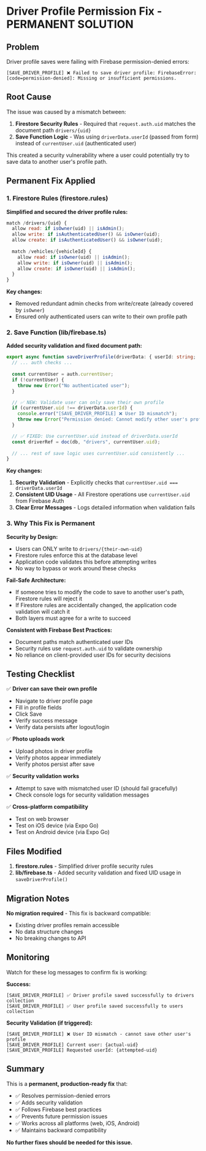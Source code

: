 # Driver Profile Permission Fix - PERMANENT SOLUTION

## Problem
Driver profile saves were failing with Firebase permission-denied errors:
```
[SAVE_DRIVER_PROFILE] ❌ Failed to save driver profile: FirebaseError: [code=permission-denied]: Missing or insufficient permissions.
```

## Root Cause
The issue was caused by a mismatch between:
1. **Firestore Security Rules** - Required that `request.auth.uid` matches the document path `drivers/{uid}`
2. **Save Function Logic** - Was using `driverData.userId` (passed from form) instead of `currentUser.uid` (authenticated user)

This created a security vulnerability where a user could potentially try to save data to another user's profile path.

## Permanent Fix Applied

### 1. Firestore Rules (firestore.rules)
**Simplified and secured the driver profile rules:**
```javascript
match /drivers/{uid} {
  allow read: if isOwner(uid) || isAdmin();
  allow write: if isAuthenticatedUser() && isOwner(uid);
  allow create: if isAuthenticatedUser() && isOwner(uid);
  
  match /vehicles/{vehicleId} {
    allow read: if isOwner(uid) || isAdmin();
    allow write: if isOwner(uid) || isAdmin();
    allow create: if isOwner(uid) || isAdmin();
  }
}
```

**Key changes:**
- Removed redundant admin checks from write/create (already covered by `isOwner`)
- Ensured only authenticated users can write to their own profile path

### 2. Save Function (lib/firebase.ts)
**Added security validation and fixed document path:**

```typescript
export async function saveDriverProfile(driverData: { userId: string; ... }) {
  // ... auth checks ...
  
  const currentUser = auth.currentUser;
  if (!currentUser) {
    throw new Error("No authenticated user");
  }

  // ✅ NEW: Validate user can only save their own profile
  if (currentUser.uid !== driverData.userId) {
    console.error("[SAVE_DRIVER_PROFILE] ❌ User ID mismatch");
    throw new Error("Permission denied: Cannot modify other user's profile");
  }

  // ✅ FIXED: Use currentUser.uid instead of driverData.userId
  const driverRef = doc(db, "drivers", currentUser.uid);
  
  // ... rest of save logic uses currentUser.uid consistently ...
}
```

**Key changes:**
1. **Security Validation** - Explicitly checks that `currentUser.uid === driverData.userId`
2. **Consistent UID Usage** - All Firestore operations use `currentUser.uid` from Firebase Auth
3. **Clear Error Messages** - Logs detailed information when validation fails

### 3. Why This Fix is Permanent

**Security by Design:**
- Users can ONLY write to `drivers/{their-own-uid}`
- Firestore rules enforce this at the database level
- Application code validates this before attempting writes
- No way to bypass or work around these checks

**Fail-Safe Architecture:**
- If someone tries to modify the code to save to another user's path, Firestore rules will reject it
- If Firestore rules are accidentally changed, the application code validation will catch it
- Both layers must agree for a write to succeed

**Consistent with Firebase Best Practices:**
- Document paths match authenticated user IDs
- Security rules use `request.auth.uid` to validate ownership
- No reliance on client-provided user IDs for security decisions

## Testing Checklist

✅ **Driver can save their own profile**
- Navigate to driver profile page
- Fill in profile fields
- Click Save
- Verify success message
- Verify data persists after logout/login

✅ **Photo uploads work**
- Upload photos in driver profile
- Verify photos appear immediately
- Verify photos persist after save

✅ **Security validation works**
- Attempt to save with mismatched user ID (should fail gracefully)
- Check console logs for security validation messages

✅ **Cross-platform compatibility**
- Test on web browser
- Test on iOS device (via Expo Go)
- Test on Android device (via Expo Go)

## Files Modified

1. **firestore.rules** - Simplified driver profile security rules
2. **lib/firebase.ts** - Added security validation and fixed UID usage in `saveDriverProfile()`

## Migration Notes

**No migration required** - This fix is backward compatible:
- Existing driver profiles remain accessible
- No data structure changes
- No breaking changes to API

## Monitoring

Watch for these log messages to confirm fix is working:

**Success:**
```
[SAVE_DRIVER_PROFILE] ✅ Driver profile saved successfully to drivers collection
[SAVE_DRIVER_PROFILE] ✅ User profile saved successfully to users collection
```

**Security Validation (if triggered):**
```
[SAVE_DRIVER_PROFILE] ❌ User ID mismatch - cannot save other user's profile
[SAVE_DRIVER_PROFILE] Current user: {actual-uid}
[SAVE_DRIVER_PROFILE] Requested userId: {attempted-uid}
```

## Summary

This is a **permanent, production-ready fix** that:
- ✅ Resolves permission-denied errors
- ✅ Adds security validation
- ✅ Follows Firebase best practices
- ✅ Prevents future permission issues
- ✅ Works across all platforms (web, iOS, Android)
- ✅ Maintains backward compatibility

**No further fixes should be needed for this issue.**
